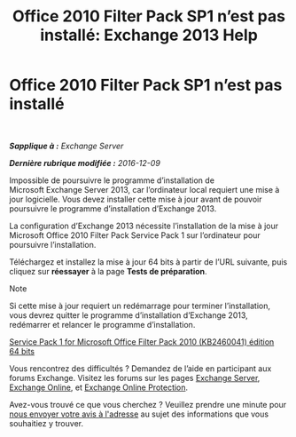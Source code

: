 ﻿---
title: 'Office 2010 Filter Pack SP1 n’est pas installé: Exchange 2013 Help'
TOCTitle: Office 2010 Filter Pack SP1 n’est pas installé
ms:assetid: 0fbb9c25-cb01-493d-8101-640f17785717
ms:mtpsurl: https://technet.microsoft.com/fr-fr/library/ms.exch.setupreadiness.msfilterpackv2sp1notinstalled(v=EXCHG.150)
ms:contentKeyID: 50477512
ms.date: 04/24/2018
mtps_version: v=EXCHG.150
ms.translationtype: HT
---

# Office 2010 Filter Pack SP1 n’est pas installé

 

_**Sapplique à :** Exchange Server_

_**Dernière rubrique modifiée :** 2016-12-09_

Impossible de poursuivre le programme d’installation de Microsoft Exchange Server 2013, car l’ordinateur local requiert une mise à jour logicielle. Vous devez installer cette mise à jour avant de pouvoir poursuivre le programme d’installation d’Exchange 2013.

La configuration d’Exchange 2013 nécessite l’installation de la mise à jour Microsoft Office 2010 Filter Pack Service Pack 1 sur l’ordinateur pour poursuivre l’installation.

Téléchargez et installez la mise à jour 64 bits à partir de l’URL suivante, puis cliquez sur **réessayer** à la page **Tests de préparation**.

> [!NOTE]
> Si cette mise à jour requiert un redémarrage pour terminer l’installation, vous devrez quitter le programme d’installation d’Exchange 2013, redémarrer et relancer le programme d’installation.


[Service Pack 1 for Microsoft Office Filter Pack 2010 (KB2460041) édition 64 bits](https://go.microsoft.com/fwlink/p/?linkid=254043)

Vous rencontrez des difficultés ? Demandez de l’aide en participant aux forums Exchange. Visitez les forums sur les pages [Exchange Server](https://go.microsoft.com/fwlink/p/?linkid=60612), [Exchange Online](https://go.microsoft.com/fwlink/p/?linkid=267542), et [Exchange Online Protection](https://go.microsoft.com/fwlink/p/?linkid=285351).

Avez-vous trouvé ce que vous cherchez ? Veuillez prendre une minute pour [nous envoyer votre avis à l'adresse](mailto:exsetuphelpfeedback@microsoft.com?subject=exchange%202013%20setup%20help%20feedback) au sujet des informations que vous souhaitiez y trouver.

